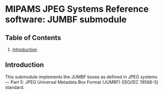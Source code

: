 # MIPAMS JPEG Systems Reference software: JUMBF submodule

## Table of Contents

1. [Introduction](#intro)

## Introduction <a name="intro"></a>

This submodule implements the JUMBF boxes as defined in JPEG systems — Part 5: JPEG Universal Metadata Box Format (JUMBF) (ISO/IEC 19566-5) standard.